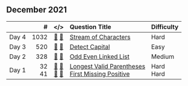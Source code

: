 ## December 2021

||#|</>|Question Title|Difficulty|
|:--|--:|:-:|:--|:--|
|Day 4|1032|[📎](../src/q_1001_1050/q1032.hpp) [📝](../src/q_1001_1050/q1032_unittest.hpp)|[Stream of Characters](https://leetcode.com/problems/stream-of-characters/)|Hard|
|Day 3|520|[📎](../src/q_501_550/q0520.hpp) [📝](../src/q_501_550/q0520_unittest.hpp)|[Detect Capital](https://leetcode.com/problems/detect-capital/)|Easy|
|Day 2|328|[📎](../src/q_301_350/q0328.hpp) [📝](../src/q_301_350/q0328_unittest.hpp)|[Odd Even Linked List](https://leetcode.com/problems/odd-even-linked-list/)|Medium|
|Day 1|32<br>41|[📎](../src/q_1_50/q0032.hpp) [📝](../src/q_1_50/q0032_unittest.hpp)<br>[📎](../src/q_1_50/q0041.hpp) [📝](../src/q_1_50/q0041_unittest.hpp)|[Longest Valid Parentheses](https://leetcode.com/problems/longest-valid-parentheses/)<br>[First Missing Positive](https://leetcode.com/problems/first-missing-positive/)|Hard<br>Hard|

